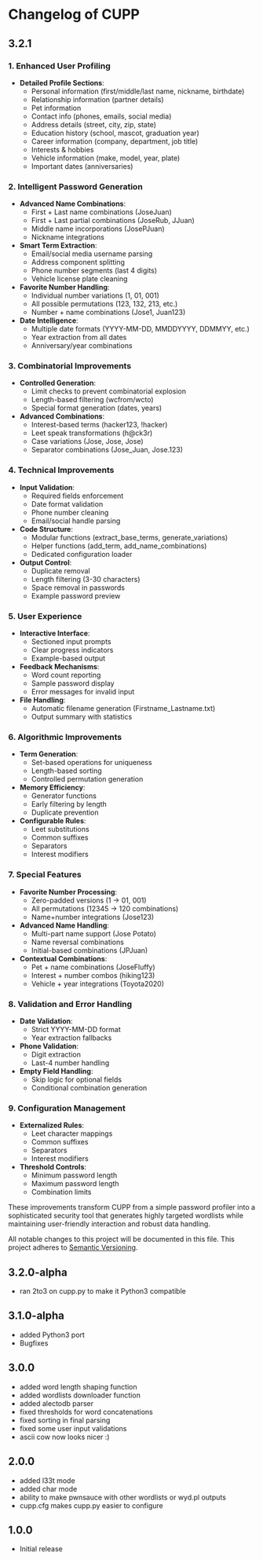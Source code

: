 # Changelog of CUPP

## 3.2.1

### 1. **Enhanced User Profiling**
- **Detailed Profile Sections**:
  - Personal information (first/middle/last name, nickname, birthdate)
  - Relationship information (partner details)
  - Pet information
  - Contact info (phones, emails, social media)
  - Address details (street, city, zip, state)
  - Education history (school, mascot, graduation year)
  - Career information (company, department, job title)
  - Interests & hobbies
  - Vehicle information (make, model, year, plate)
  - Important dates (anniversaries)

### 2. **Intelligent Password Generation**
- **Advanced Name Combinations**:
  - First + Last name combinations (JoseJuan)
  - First + Last partial combinations (JoseRub, JJuan)
  - Middle name incorporations (JosePJuan)
  - Nickname integrations
- **Smart Term Extraction**:
  - Email/social media username parsing
  - Address component splitting
  - Phone number segments (last 4 digits)
  - Vehicle license plate cleaning
- **Favorite Number Handling**:
  - Individual number variations (1, 01, 001)
  - All possible permutations (123, 132, 213, etc.)
  - Number + name combinations (Jose1, Juan123)
- **Date Intelligence**:
  - Multiple date formats (YYYY-MM-DD, MMDDYYYY, DDMMYY, etc.)
  - Year extraction from all dates
  - Anniversary/year combinations

### 3. **Combinatorial Improvements**
- **Controlled Generation**:
  - Limit checks to prevent combinatorial explosion
  - Length-based filtering (wcfrom/wcto)
  - Special format generation (dates, years)
- **Advanced Combinations**:
  - Interest-based terms (hacker123, !hacker)
  - Leet speak transformations (h@ck3r)
  - Case variations (Jose, Jose, Jose)
  - Separator combinations (Jose_Juan, Jose.123)

### 4. **Technical Improvements**
- **Input Validation**:
  - Required fields enforcement
  - Date format validation
  - Phone number cleaning
  - Email/social handle parsing
- **Code Structure**:
  - Modular functions (extract_base_terms, generate_variations)
  - Helper functions (add_term, add_name_combinations)
  - Dedicated configuration loader
- **Output Control**:
  - Duplicate removal
  - Length filtering (3-30 characters)
  - Space removal in passwords
  - Example password preview

### 5. **User Experience**
- **Interactive Interface**:
  - Sectioned input prompts
  - Clear progress indicators
  - Example-based output
- **Feedback Mechanisms**:
  - Word count reporting
  - Sample password display
  - Error messages for invalid input
- **File Handling**:
  - Automatic filename generation (Firstname_Lastname.txt)
  - Output summary with statistics

### 6. **Algorithmic Improvements**
- **Term Generation**:
  - Set-based operations for uniqueness
  - Length-based sorting
  - Controlled permutation generation
- **Memory Efficiency**:
  - Generator functions
  - Early filtering by length
  - Duplicate prevention
- **Configurable Rules**:
  - Leet substitutions
  - Common suffixes
  - Separators
  - Interest modifiers

### 7. **Special Features**
- **Favorite Number Processing**:
  - Zero-padded versions (1 → 01, 001)
  - All permutations (12345 → 120 combinations)
  - Name+number integrations (Jose123)
- **Advanced Name Handling**:
  - Multi-part name support (Jose Potato)
  - Name reversal combinations
  - Initial-based combinations (JPJuan)
- **Contextual Combinations**:
  - Pet + name combinations (JoseFluffy)
  - Interest + number combos (hiking123)
  - Vehicle + year integrations (Toyota2020)

### 8. **Validation and Error Handling**
- **Date Validation**:
  - Strict YYYY-MM-DD format
  - Year extraction fallbacks
- **Phone Validation**:
  - Digit extraction
  - Last-4 number handling
- **Empty Field Handling**:
  - Skip logic for optional fields
  - Conditional combination generation

### 9. **Configuration Management**
- **Externalized Rules**:
  - Leet character mappings
  - Common suffixes
  - Separators
  - Interest modifiers
- **Threshold Controls**:
  - Minimum password length
  - Maximum password length
  - Combination limits

These improvements transform CUPP from a simple password profiler into a sophisticated security tool that generates highly targeted wordlists while maintaining user-friendly interaction and robust data handling.

All notable changes to this project will be documented in this file.
This project adheres to [Semantic Versioning](http://semver.org/).

## 3.2.0-alpha

 - ran 2to3 on cupp.py to make it Python3 compatible

## 3.1.0-alpha
 - added Python3 port
 - Bugfixes

## 3.0.0
 - added word length shaping function
 - added wordlists downloader function
 - added alectodb parser
 - fixed thresholds for word concatenations
 - fixed sorting in final parsing
 - fixed some user input validations
 - ascii cow now looks nicer :)

## 2.0.0
 - added l33t mode
 - added char mode
 - ability to make pwnsauce with other wordlists or wyd.pl outputs
 - cupp.cfg makes cupp.py easier to configure 


## 1.0.0
- Initial release



